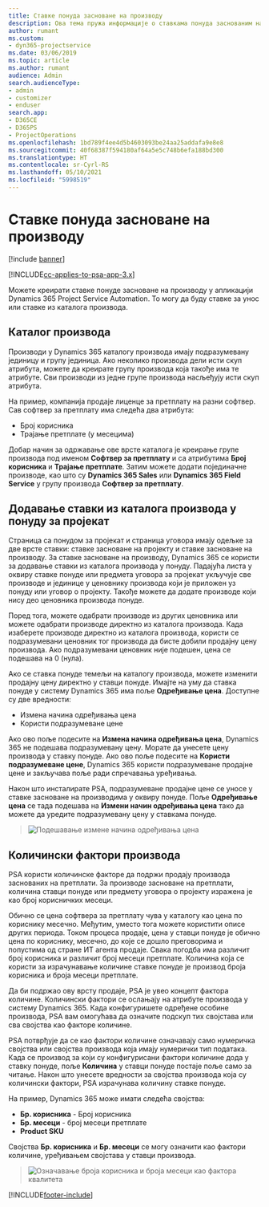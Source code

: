 ```yaml
---
title: Ставке понуда засноване на производу
description: Ова тема пружа информације о ставкама понуда заснованим на производу.
author: rumant
ms.custom:
- dyn365-projectservice
ms.date: 03/06/2019
ms.topic: article
ms.author: rumant
audience: Admin
search.audienceType:
- admin
- customizer
- enduser
search.app:
- D365CE
- D365PS
- ProjectOperations
ms.openlocfilehash: 1bd789f4ee4d5b4603093be24aa25addafa9e8e8
ms.sourcegitcommit: 40f68387f594180af64a5e5c748b6efa188bd300
ms.translationtype: HT
ms.contentlocale: sr-Cyrl-RS
ms.lasthandoff: 05/10/2021
ms.locfileid: "5998519"
---
```

# <a name="product-based-quote-lines"></a>Ставке понуда засноване на производу

[!include [banner](../includes/psa-now-project-operations.md)]

[!INCLUDE[cc-applies-to-psa-app-3.x](../includes/cc-applies-to-psa-app-3x.md)]


Можете креирати ставке понуде засноване на производу у апликацији Dynamics 365 Project Service Automation. То могу да буду ставке за унос или ставке из каталога производа.

## <a name="product-catalog"></a>Каталог производа

Производи у Dynamics 365 каталогу производа имају подразумевану јединицу и групу јединица. Ако неколико производа дели исти скуп атрибута, можете да креирате групу производа која такође има те атрибуте. Сви производи из једне групе производа насљеђују исти скуп атрибута.

На пример, компанија продаје лиценце за претплату на разни софтвер. Сав софтвер за претплату има следећа два атрибута:

- Број корисника 
- Трајање претплате (у месецима)

Добар начин за одржавање ове врсте каталога је креирање групе производа под именом **Софтвер за претплату** и са атрибутима **Број корисника** и **Трајање претплате**. Затим можете додати појединачне производе, као што су **Dynamics 365 Sales** или **Dynamics 365 Field Service** у групу производа **Софтвер за претплату**.

## <a name="adding-product-catalog-items-to-a-project-quote"></a>Додавање ставки из каталога производа у понуду за пројекат

Страница са понудом за пројекат и страница уговора имају одељке за две врсте ставки: ставке засноване на пројекту и ставке засноване на производу. За ставке засноване на производу, Dynamics 365 се користи за додавање ставки из каталога производа у понуду. Падајућа листа у оквиру ставке понуде или предмета уговора за пројекат укључује све производе и јединице у ценовнику производа који је приложен уз понуду или уговор о пројекту. Такође можете да додате производе који нису део ценовника производа понуде.

Поред тога, можете одабрати производе из других ценовника или можете одабрати производе директно из каталога производа. Када изаберете производе директно из каталога производа, користи се подразумевани ценовник тог производа да бисте добили продајну цену производа. Ако подразумевани ценовник није подешен, цена се подешава на 0 (нула).

Ако се ставка понуде темељи на каталогу производа, можете изменити продајну цену директно у ставци понуде. Имајте на уму да ставка понуде у систему Dynamics 365 има поље **Одређивање цена**. Доступне су две вредности:

- Измена начина одређивања цена  
- Користи подразумеване цене

Ако ово поље подесите на **Измена начина одређивања цена**, Dynamics 365 не подешава подразумевану цену. Морате да унесете цену производа у ставку понуде. Ако ово поље подесите на **Користи подразумеване цене**, Dynamics 365 користи подразумеване продајне цене и закључава поље ради спречавања уређивања.

Након што инсталирате PSA, подразумеване продајне цене се уносе у ставке засноване на производима у оквиру понуде. Поље **Одређивање цена** се тада подешава на **Измени начин одређивања цена** тако да можете да уредите подразумевану цену у ставкама понуде.

> ![Подешавање измене начина одређивања цена](media/basic-guide-10.png)
 
## <a name="quantity-factors-for-products"></a>Количински фактори производа

PSA користи количинске факторе да подржи продају производа заснованих на претплати. За производе засноване на претплати, количина ставци понуде или предмету уговора о пројекту изражена је као број корисничких месеци.

Обично се цена софтвера за претплату чува у каталогу као цена по кориснику месечно. Међутим, уместо тога можете користити описе других периода. Током процеса продаје, цена у ставци понуде је обично цена по кориснику, месечно, до које се дошло преговорима и попустима од стране ИТ агента продаје. Свака погодба има различит број корисника и различит број месеци претплате. Количина која се користи за израчунавање количине ставке понуде је производ броја корисника и броја месеци претплате.

Да би подржао ову врсту продаје, PSA је увео концепт фактора количине. Количински фактори се ослањају на атрибуте производа у систему Dynamics 365. Када конфигуришете одређене особине производа, PSA вам омогућава да означите подскуп тих својстава или сва својства као факторе количине.

PSA потврђује да се као фактори количине означавају само нумеричка својства или својства производа која имају нумерички тип података. Када се производ за који су конфигурисани фактори количине дода у ставку понуде, поље **Количина** у ставци понуде постаје поље само за читање. Након што унесете вредности за својства производа која су количински фактори, PSA израчунава количину ставке понуде.

На пример, Dynamics 365 може имати следећа својства: 

- **Бр. корисника** - Број корисника 
- **Бр. месеци** - број месеци претплате
- **Product SKU** 

Својства **Бр. корисника** и **Бр. месеци** се могу означити као фактори количине, уређивањем својстава у ставци производа. 

> ![Означавање броја корисника и броја месеци као фактора квалитета](media/basic-guide-11.png)
 


[!INCLUDE[footer-include](../includes/footer-banner.md)]